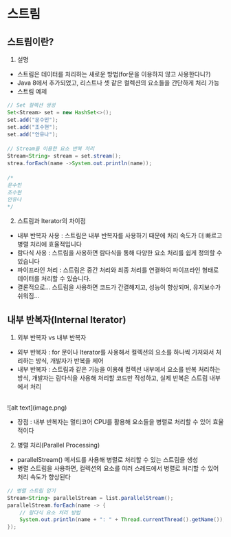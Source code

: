 # 스트림

## 스트림이란?

1. 설명
- 스트림은 데이터를 처리하는 새로운 방법(for문을 이용하지 않고 사용한다니?)
- Java 8에서 추가되었고, 리스트나 셋 같은 컬렉션의 요소들을 간단하게 처리 가능
- 스트림 예제
``` java
// Set 컬렉션 생성
Set<Stream> set = new HashSet<>();
set.add("문수민");
set.add("조수현");
set.add("안유나");

// Stream을 이용한 요소 반복 처리
Stream<String> stream = set.stream();
strea.forEach(name ->System.out.println(name));

/*
문수민
조수현
안유나
*/
```

2. 스트림과 Iterator의 차이점

- 내부 반복자 사용 : 스트림은 내부 반복자를 사용하기 때문에 처리 속도가 더 빠르고 병렬 처리에 효율적입니다
- 람다식 사용 : 스트림을 사용하면 람다식을 통해 다양한 요소 처리를 쉽게 정의할 수 있습니다
- 파이프라인 처리 : 스트림은 중간 처리와 최종 처리를 연결하여 파이프라인 형태로 데이터를 처리할 수 있습니다. 
- 결론적으로... 스트림을 사용하면 코드가 간결해지고, 성능이 향상되며, 유지보수가 쉬워짐...


## 내부 반복자(Internal Iterator)

1. 외부 반복자 vs 내부 반복자

- 외부 반복자 : for 문이나 Iterator를 사용해서 컬렉션의 요소를 하나씩 가져와서 처리하는 방식, 개발자가 반복을 제어
- 내부 반복자 : 스트림과 같은 기능을 이용해 컬렉션 내부에서 요소를 반복 처리하는 방식, 개발자는 람다식을 사용해 처리할 코드만 작성하고, 실제 반복은 스트림 내부에서 처리
<br>
![alt text](image.png)

- 장점 : 내부 반복자는 멀티코어 CPU를 활용해 요소들을 병렬로 처리할 수 있어 효율적이다

2. 병렬 처리(Parallel Processing)

- parallelStream() 메서드를 사용해 병렬로 처리할 수 있는 스트림을 생성
- 병렬 스트림을 사용하면, 컬렉션의 요소를 여러 스레드에서 병렬로 처리할 수 있어 처리 속도가 향상된다

``` java
// 병렬 스트림 얻기
Stream<String> parallelStream = list.parallelStream();
parallelStream.forEach(name -> {
    // 람다식 요소 처리 방법
    System.out.println(name + ": " + Thread.currentThread().getName());
});
```
